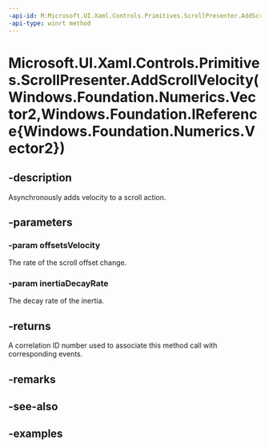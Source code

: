 ```yaml
---
-api-id: M:Microsoft.UI.Xaml.Controls.Primitives.ScrollPresenter.AddScrollVelocity(Windows.Foundation.Numerics.Vector2,Windows.Foundation.IReference{Windows.Foundation.Numerics.Vector2})
-api-type: winrt method
---
```


# Microsoft.UI.Xaml.Controls.Primitives.ScrollPresenter.AddScrollVelocity(Windows.Foundation.Numerics.Vector2,Windows.Foundation.IReference{Windows.Foundation.Numerics.Vector2})

<!--
public int AddScrollVelocity (System.Numerics.Vector2 offsetsVelocity, System.Nullable<System.Numerics.Vector2> inertiaDecayRate);
-->


## -description

Asynchronously adds velocity to a scroll action.

## -parameters

### -param offsetsVelocity

The rate of the scroll offset change.

### -param inertiaDecayRate

The decay rate of the inertia.

## -returns

A correlation ID number used to associate this method call with corresponding events.

## -remarks

## -see-also

## -examples


